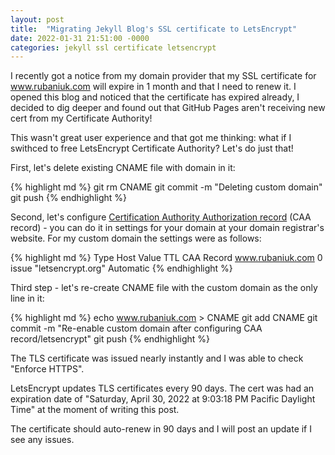 ```yaml
---
layout: post
title:  "Migrating Jekyll Blog's SSL certificate to LetsEncrypt"
date: 2022-01-31 21:51:00 -0000
categories: jekyll ssl certificate letsencrypt
---
```


I recently got a notice from my domain provider that my SSL certificate for www.rubaniuk.com will expire in 1 month and that I need to renew it. I opened this blog and noticed that the certificate has expired already, I decided to dig deeper and found out that GitHub Pages aren't receiving new cert from my Certificate Authority!

This wasn't great user experience and that got me thinking: what if I swithced to free LetsEncrypt Certificate Authority? Let's do just that! 

First, let's delete existing CNAME file with domain in it:

{% highlight md %}
git rm CNAME 
git commit -m "Deleting custom domain"  
git push
{% endhighlight %}

Second, let's configure <a href="https://support.dnsimple.com/articles/caa-record/" target="_blank">Certification Authority Authorization record</a> (CAA record) - you can do it in settings for your domain at your domain registrar's website. For my custom domain the settings were as follows:

{% highlight md %}
Type        Host                Value                       TTL
CAA Record  www.rubaniuk.com    0 issue "letsencrypt.org"   Automatic
{% endhighlight %}


Third step - let's re-create CNAME file with the custom domain as the only line in it:

{% highlight md %}
echo www.rubaniuk.com > CNAME 
git add CNAME 
git commit -m "Re-enable custom domain after configuring CAA record/letsencrypt"
git push
{% endhighlight %}

The TLS certificate was issued nearly instantly and I was able to check "Enforce HTTPS".

LetsEncrypt updates TLS certificates every 90 days. The cert was had an expiration date of "Saturday, April 30, 2022 at 9:03:18 PM Pacific Daylight Time" at the moment of writing this post. 

The certificate should auto-renew in 90 days and I will post an update if I see any issues.
